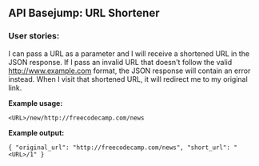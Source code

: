 ## API Basejump: URL Shortener ##

### User stories: ##

I can pass a URL as a parameter and I will receive a shortened URL in the JSON response.
If I pass an invalid URL that doesn't follow the valid http://www.example.com format, the JSON response will contain an error instead.
When I visit that shortened URL, it will redirect me to my original link.


**Example usage:**

```
<URL>/new/http://freecodecamp.com/news
```

**Example output:**
```
{ "original_url": "http://freecodecamp.com/news", "short_url": "<URL>/1" }
```

